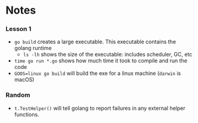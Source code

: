 # Notes

### Lesson 1

- `go build` creates a large executable. This executable contains the golang runtime
  - `ls -lh` shows the size of the executable: includes scheduler, GC, etc
- `time go run *.go` shows how much time it took to compile and run the code
- `GOOS=linux go build` will build the exe for a linux machine (`darwin` is macOS)

### Random

- `t.TestHelper()` will tell golang to report failures in any external helper functions.
